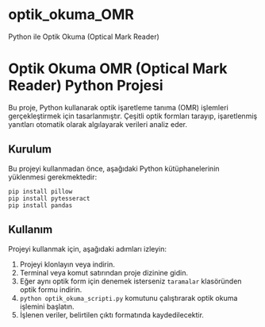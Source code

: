 # optik_okuma_OMR
Python ile Optik Okuma (Optical Mark Reader)
# Optik Okuma OMR (Optical Mark Reader) Python Projesi

Bu proje, Python kullanarak optik işaretleme tanıma (OMR) işlemleri gerçekleştirmek için tasarlanmıştır. Çeşitli optik formları tarayıp, işaretlenmiş yanıtları otomatik olarak algılayarak verileri analiz eder.

## Kurulum

Bu projeyi kullanmadan önce, aşağıdaki Python kütüphanelerinin yüklenmesi gerekmektedir:
```
pip install pillow
pip install pytesseract
pip install pandas
```
## Kullanım

Projeyi kullanmak için, aşağıdaki adımları izleyin:

1. Projeyi klonlayın veya indirin.
2. Terminal veya komut satırından proje dizinine gidin.
3. Eğer aynı optik form için denemek isterseniz `taramalar` klasöründen optik formu indirin.
4. `python optik_okuma_scripti.py` komutunu çalıştırarak optik okuma işlemini başlatın.
5. İşlenen veriler, belirtilen çıktı formatında kaydedilecektir.
